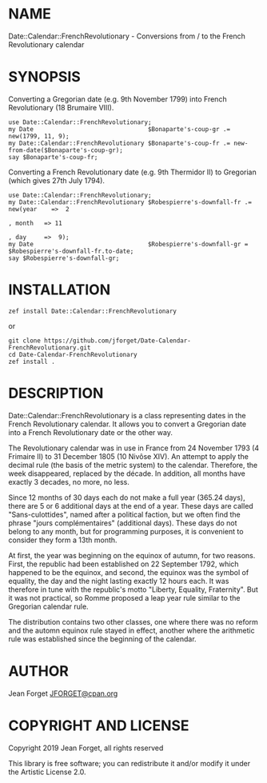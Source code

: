 NAME
====

Date::Calendar::FrenchRevolutionary - Conversions from / to the French Revolutionary calendar

SYNOPSIS
========

Converting  a Gregorian  date  (e.g. 9th  November  1799) into  French
Revolutionary (18 Brumaire VIII).

```perl6
use Date::Calendar::FrenchRevolutionary;
my Date                                $Bonaparte's-coup-gr .= new(1799, 11, 9);
my Date::Calendar::FrenchRevolutionary $Bonaparte's-coup-fr .= new-from-date($Bonaparte's-coup-gr);
say $Bonaparte's-coup-fr;
```

Converting  a French  Revolutionary date  (e.g. 9th  Thermidor II)  to
Gregorian (which gives 27th July 1794).

```perl6
use Date::Calendar::FrenchRevolutionary;
my Date::Calendar::FrenchRevolutionary $Robespierre's-downfall-fr .= new(year    =>  2
                                                                       , month   => 11
                                                                       , day     =>  9);
my Date                                $Robespierre's-downfall-gr =  $Robespierre's-downfall-fr.to-date;
say $Robespierre's-downfall-gr;
```

INSTALLATION
============

```shell
zef install Date::Calendar::FrenchRevolutionary
```

or

```shell
git clone https://github.com/jforget/Date-Calendar-FrenchRevolutionary.git
cd Date-Calendar-FrenchRevolutionary
zef install .
```

DESCRIPTION
===========

Date::Calendar::FrenchRevolutionary is  a class representing  dates in
the  French  Revolutionary  calendar.  It  allows  you  to  convert  a
Gregorian date into a French Revolutionary date or the other way.

The Revolutionary calendar was in use  in France from 24 November 1793
(4 Frimaire  II) to 31  December 1805 (10  Nivôse XIV). An  attempt to
apply  the decimal  rule  (the  basis of  the  metric  system) to  the
calendar. Therefore, the week disappeared,  replaced by the décade. In
addition, all months have exactly 3 decades, no more, no less.

Since 12 months of 30 days each do not make a full year (365.24 days),
there are 5 or 6 additional days at  the end of a year. These days are
called  "Sans-culottides", named  after  a political  faction, but  we
often find the phrase "jours complémentaires" (additional days). These
days do not  belong to any month, but for  programming purposes, it is
convenient to consider they form a 13th month.

At first,  the year was  beginning on the  equinox of autumn,  for two
reasons.  First, the  republic had  been established  on 22  September
1792, which  happened to be the  equinox, and second, the  equinox was
the symbol of equality, the day and the night lasting exactly 12 hours
each. It  was therefore  in tune with  the republic's  motto "Liberty,
Equality, Fraternity". But  it was not practical, so  Romme proposed a
leap year rule similar to the Gregorian calendar rule.

The distribution  contains two other  classes, one where there  was no
reform and the automn equinox rule stayed in effect, another where the
arithmetic rule was established since the beginning of the calendar.

AUTHOR
======

Jean Forget <JFORGET@cpan.org>

COPYRIGHT AND LICENSE
=====================

Copyright 2019 Jean Forget, all rights reserved

This library is free software; you can redistribute it and/or modify it under the Artistic License 2.0.

